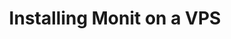 ---
title: 'Installing Monit on a VPS'
description: 'Installing Monit on a DigitalOcean Ubuntu server'
published: 2016-06-08
layout: post.hbs
---